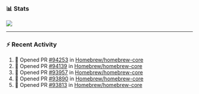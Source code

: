 ### :bar_chart: Stats

<a href="#">
  <img align="center" src="https://github-readme-stats.vercel.app/api?username=tuzi3040&show_icons=true&theme=dark" />
</a>

---

### :zap: Recent Activity

<!--START_SECTION:activity-->
1. 💪 Opened PR [#94253](https://github.com/Homebrew/homebrew-core/pull/94253) in [Homebrew/homebrew-core](https://github.com/Homebrew/homebrew-core)
2. 💪 Opened PR [#94139](https://github.com/Homebrew/homebrew-core/pull/94139) in [Homebrew/homebrew-core](https://github.com/Homebrew/homebrew-core)
3. 💪 Opened PR [#93957](https://github.com/Homebrew/homebrew-core/pull/93957) in [Homebrew/homebrew-core](https://github.com/Homebrew/homebrew-core)
4. 💪 Opened PR [#93890](https://github.com/Homebrew/homebrew-core/pull/93890) in [Homebrew/homebrew-core](https://github.com/Homebrew/homebrew-core)
5. 💪 Opened PR [#93813](https://github.com/Homebrew/homebrew-core/pull/93813) in [Homebrew/homebrew-core](https://github.com/Homebrew/homebrew-core)
<!--END_SECTION:activity-->
